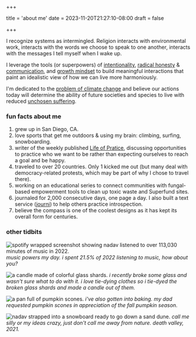 +++

title = 'about me'
date = 2023-11-20T21:27:10-08:00
draft = false

+++

I recognize systems as intermingled. Religion interacts with environmental work, interacts with the words we choose to speak to one another, interacts with the messages I tell myself when I wake up. 

I leverage the tools (or superpowers) of [intentionality](https://medium.com/the-philosophers-stone/attention-and-intention-the-superpowers-of-the-human-mind-7a6837712afe), [radical honesty](https://www.radicalhonesty.com/) & [communication](https://medium.com/live-your-life-on-purpose/the-radical-communication-philosophy-i-try-to-live-by-353fe1e3a522), and [growth mindset](https://fs.blog/carol-dweck-mindset/) to build meaningful interactions that paint an idealistic view of how we can live more harmoniously.

I'm dedicated to the [problem of climate change](https://80000hours.org/problem-profiles/climate-change/) and believe our actions today will determine the ability of future societies and species to live with reduced [unchosen suffering](https://www.youtube.com/watch?v=1AqUYejDdmU).

### fun facts about me

1. grew up in San Diego, CA.
2. love sports that get me outdoors & using my brain: climbing, surfing, snowboarding.
3. writer of the weekly published [Life of Pratice](https://lifeofpractice.substack.com), discussing opportunities to practice who we want to be rather than expecting ourselves to reach a goal and be happy.  
4. traveled to over 20 countries. Only 1 kicked me out (but many deal with democracy-related protests, which may be part of why I chose to travel there).
5. working on an educational series to connect communities with fungal-based empowerment tools to clean up toxic waste and Superfund sites.
6. journaled for 2,000 consecutive days, one page a day. I also built a text service ([journi](/projects/journi)) to help others practice introspection.
7. believe the compass is one of the coolest designs as it has kept its overall form for centuries.

### other tidbits
![spotify wrapped screenshot showing nadav listened to over 113,030 minutes of music in 2022.](/projects/nadav/music.png)
*music powers my day. i spent 21.5% of 2022 listening to music, how about you?*

![a candle made of colorful glass shards.](/projects/nadav/candle.png)
*i recently broke some glass and wasn't sure what to do with it. i love tie-dying clothes so i tie-dyed the broken glass shards and made a candle out of them.*

![a pan full of pumpkin scones.](/projects/nadav/scones.png)
*i've also gotten into baking. my dad requested pumpkin scones in appreciation of the fall pumpkin season.*

![nadav strapped into a snowboard ready to go down a sand dune.](/projects/nadav/sand.png)
*call me silly or my ideas crazy, just don't call me away from nature.* 
*death valley, 2021.*
